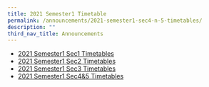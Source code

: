 ```yaml
---
title: 2021 Semester1 Timetable
permalink: /announcements/2021-semester1-sec4-n-5-timetables/
description: ""
third_nav_title: Announcements
---
```


* [2021 Semester1 Sec1 Timetables](/files/2021%20sem%201%20class%20timetables_07%20Jan%202021-Sec%201s.pdf)
* [2021 Semester1 Sec2 Timetables](/files/2021%20sem%201%20class%20timetables_07%20Jan%202021-Sec%202s.pdf)
* [2021 Semester1 Sec3 Timetables](/files/2021%20sem%201%20class%20timetables_07%20Jan%202021-Sec%203s.pdf)
* [2021 Semester1 Sec4&5 Timetables](/files/2021%20sem%201%20class%20timetables_07%20Jan%202021-Sec%204_5s.pdf)